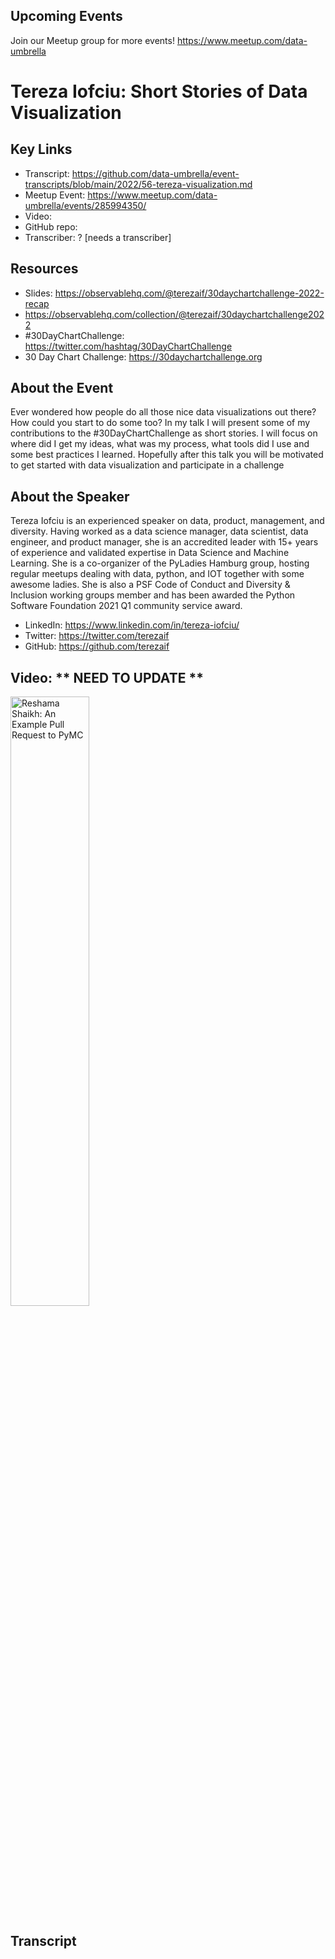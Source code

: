
## Upcoming Events
Join our Meetup group for more events!
https://www.meetup.com/data-umbrella

# Tereza Iofciu: Short Stories of Data Visualization


## Key Links
- Transcript: https://github.com/data-umbrella/event-transcripts/blob/main/2022/56-tereza-visualization.md
- Meetup Event: https://www.meetup.com/data-umbrella/events/285994350/
- Video: 
- GitHub repo: 
- Transcriber:  ? [needs a transcriber]

## Resources
- Slides: https://observablehq.com/@terezaif/30daychartchallenge-2022-recap
- https://observablehq.com/collection/@terezaif/30daychartchallenge2022
- #30DayChartChallenge: https://twitter.com/hashtag/30DayChartChallenge
- 30 Day Chart Challenge: https://30daychartchallenge.org

## About the Event
Ever wondered how people do all those nice data visualizations out there? How could you start to do some too? In my talk I will present some of my contributions to the #30DayChartChallenge as short stories. I will focus on where did I get my ideas, what was my process, what tools did I use and some best practices I learned. Hopefully after this talk you will be motivated to get started with data visualization and participate in a challenge

## About the Speaker

Tereza Iofciu is an experienced speaker on data, product, management, and diversity. Having worked as a data science manager, data scientist, data engineer, and product manager, she is an accredited leader with 15+ years of experience and validated expertise in Data Science and Machine Learning. She is a co-organizer of the PyLadies Hamburg group, hosting regular meetups dealing with data, python, and IOT together with some awesome ladies. She is also a PSF Code of Conduct and Diversity & Inclusion working groups member and has been awarded the Python Software Foundation 2021 Q1 community service award.

- LinkedIn: https://www.linkedin.com/in/tereza-iofciu/
- Twitter: https://twitter.com/terezaif
- GitHub: https://github.com/terezaif


## Video:  ** NEED TO UPDATE **
<a href="http://www.youtube.com/watch?feature=player_embedded&v=NbmdFJsnuuo" target="_blank"><img src="http://img.youtube.com/vi/NbmdFJsnuuo/0.jpg"
alt="Reshama Shaikh: An Example Pull Request to PyMC" width="50%" /></a>


## Transcript
